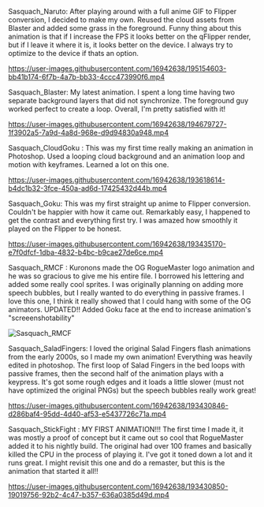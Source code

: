 Sasquach_Naruto:
After playing around with a full anime GIF to Flipper conversion, I decided to make my own.  Reused the cloud assets from Blaster and added some grass in the foreground.  Funny thing about this animation is that if I increase the FPS it looks better on the qFlipper render, but if I leave it where it is, it looks better on the device.  I always try to optimize to the device if thats an option.

https://user-images.githubusercontent.com/16942638/195154603-bb41b174-6f7b-4a7b-bb33-4ccc473990f6.mp4


Sasquach_Blaster:
My latest animation.  I spent a long time having two separate background layers that did not synchronize.  The foreground guy worked perfect to create a loop.  Overall, I'm pretty satisfied with it!

https://user-images.githubusercontent.com/16942638/194679727-1f3902a5-7a9d-4a8d-968e-d9d94830a948.mp4


Sasquach_CloudGoku :
This was my first time really making an animation in Photoshop.  Used a looping cloud background and an animation loop and motion with keyframes.  Learned a lot on this one.

https://user-images.githubusercontent.com/16942638/193618614-b4dc1b32-3fce-450a-ad6d-17425432d44b.mp4


Sasquach_Goku:
This was my first straight up anime to Flipper conversion.  Couldn't be happier with how it came out.  Remarkably easy, I happened to get the contrast and everything first try.  I was amazed how smoothly it played on the Flipper to be honest.

https://user-images.githubusercontent.com/16942638/193435170-e7f0dfcf-1dba-4832-b4bc-b9cae27de6ce.mp4


Sasquach_RMCF : 
Kuronons made the OG RogueMaster logo animation and he was so gracious to give me his entire file.  I borrowed his lettering and added some really cool sprites.  I was originally planning on adding more speech bubbles, but I really wanted to do everything in passive frames.  I love this one, I think it really showed that I could hang with some of the OG animators.  UPDATED!!  Added Goku face at the end to increase animation's "screeenshotability"

![Sasquach_RMCF](https://user-images.githubusercontent.com/16942638/194926897-025ffb50-2bbe-4c41-b462-15578904e3b7.gif)


Sasquach_SaladFingers:
I loved the original Salad Fingers flash animations from the early 2000s, so I made my own animation!  Everything was heavily edited in photoshop.  The first loop of Salad Fingers in the bed loops with passive frames, then the second half of the animation plays with a keypress.  It's got some rough edges and it loads a little slower (must not have optimized the original PNGs) but the speech bubbles really work great!

https://user-images.githubusercontent.com/16942638/193430846-d286baf4-95dd-4d40-af53-e5437726c71a.mp4


Sasquach_StickFight : 
MY FIRST ANIMATION!!!  The first time I made it, it was mostly a proof of concept but it came out so cool that RogueMaster added it to his nightly build.  The original had over 100 frames and basically killed the CPU in the process of playing it.  I've got it toned down a lot and it runs great.  I might revisit this one and do a remaster, but this is the animation that started it all!!

https://user-images.githubusercontent.com/16942638/193430850-19019756-92b2-4c47-b357-636a0385d49d.mp4

